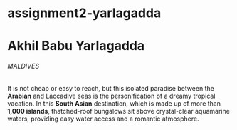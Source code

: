 # assignment2-yarlagadda

# Akhil Babu Yarlagadda

###### MALDIVES

It is not cheap or easy to reach, but this isolated paradise between the **Arabian** and Laccadive seas is the personification of a dreamy tropical vacation. In this **South Asian** destination, which is made up of more than **1,000 islands**, thatched-roof bungalows sit above crystal-clear aquamarine waters, providing easy water access and a romantic atmosphere. 